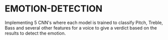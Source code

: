 # EMOTION-DETECTION
Implementing 5 CNN's where each model is  trained to classify Pitch, Treble, Bass and several other features for  a voice to give a verdict based on the results to detect the emotion.

